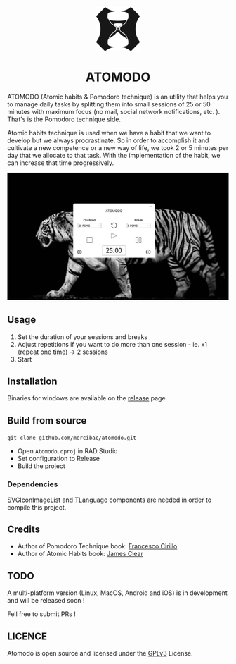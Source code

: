 <p align="center">
  <img width="100" height="100" src='images/logo-256.png'/>
</p>
<h1 align="center">ATOMODO</h1>

ATOMODO (Atomic habits & Pomodoro technique) is an utility that helps you to manage daily tasks by splitting them into small sessions of 25 or 50 minutes with maximum focus (no mail, social network notifications, etc. ). That's is the Pomodoro technique side.

Atomic habits technique is used when we have a habit that we want to develop but we always procrastinate. So in order to accomplish it and cultivate a new competence or a new way of life, we took 2 or 5 minutes per day that we allocate to that task. With the implementation of the habit, we can increase that time progressively. 

<img src='images/screencapture.jpg'>

## Usage

1. Set the duration of your sessions and breaks
2. Adjust repetitions if you want to do more than one session - ie. x1 (repeat one time) -> 2 sessions
3. Start

## Installation

Binaries for windows are available on the [release](https://github.com/mercibac/atomodo/releases) page.

## Build from source

```git clone github.com/mercibac/atomodo.git```

- Open ```Atomodo.dproj``` in RAD Studio
- Set configuration to Release
- Build the project

### Dependencies

[SVGIconImageList](https://github.com/EtheaDev/SVGIconImageList) and [TLanguage](https://github.com/albertodev01/TLanguages) components are needed in order to compile this project.

## Credits
- Author of Pomodoro Technique book: [Francesco Cirillo](https://www.linkedin.com/in/cirillof/?originalSubdomain=de)
- Author of Atomic Habits book: [James Clear](https://www.wikiwand.com/en/James_Clear)

## TODO
A multi-platform version (Linux, MacOS, Android and iOS) is in development and will be released soon !

Fell free to submit PRs !

## LICENCE

Atomodo is open source and licensed under the [GPLv3](LICENSE) License.
